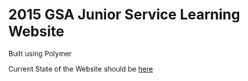 # 2015 GSA Junior Service Learning Website

Built using Polymer

Current State of the Website should be 
[here](http://afzalarsalan.github.io)
